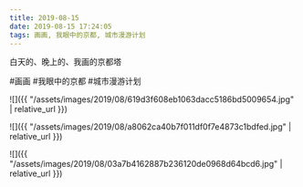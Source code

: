 ```yaml
---
title: 2019-08-15
date: 2019-08-15 17:24:05
tags: 画画, 我眼中的京都, 城市漫游计划
---
```


<p>白天的、晚上的、我画的京都塔</p>

#画画 #我眼中的京都 #城市漫游计划

![]({{ "/assets/images/2019/08/619d3f608eb1063dacc5186bd5009654.jpg" | relative_url }})

![]({{ "/assets/images/2019/08/a8062ca40b7f011df0f7e4873c1bdfed.jpg" | relative_url }})

![]({{ "/assets/images/2019/08/03a7b4162887b236120de0968d64bcd6.jpg" | relative_url }})
